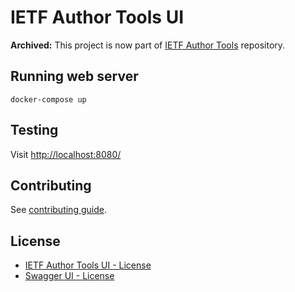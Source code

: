 # IETF Author Tools UI

**Archived:** This project is now part of [IETF Author Tools](https://github.com/ietf-tools/ietf-at) repository.

## Running web server
```
docker-compose up
```

## Testing

Visit [http://localhost:8080/](http://localhost:8080/)

## Contributing

See [contributing guide](CONTRIBUTING.md).

## License

* [IETF Author Tools UI - License](LICENSE)
* [Swagger UI - License](www/doc/LICENSE)
